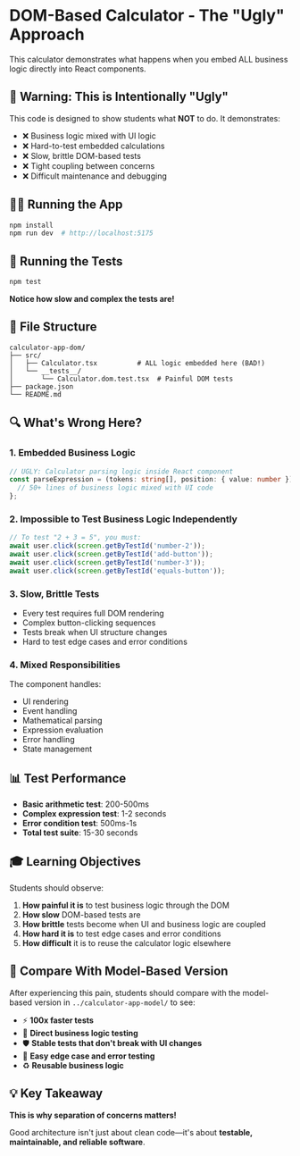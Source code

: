 # DOM-Based Calculator - The "Ugly" Approach

This calculator demonstrates what happens when you embed ALL business logic directly into React components.

## 🚨 Warning: This is Intentionally "Ugly"

This code is designed to show students what **NOT** to do. It demonstrates:

- ❌ Business logic mixed with UI logic
- ❌ Hard-to-test embedded calculations
- ❌ Slow, brittle DOM-based tests
- ❌ Tight coupling between concerns
- ❌ Difficult maintenance and debugging

## 🏃‍♂️ Running the App

```bash
npm install
npm run dev  # http://localhost:5175
```

## 🧪 Running the Tests

```bash
npm test
```

**Notice how slow and complex the tests are!**

## 📁 File Structure

```
calculator-app-dom/
├── src/
│   ├── Calculator.tsx          # ALL logic embedded here (BAD!)
│   └── __tests__/
│       └── Calculator.dom.test.tsx  # Painful DOM tests
├── package.json
└── README.md
```

## 🔍 What's Wrong Here?

### 1. **Embedded Business Logic**
```typescript
// UGLY: Calculator parsing logic inside React component
const parseExpression = (tokens: string[], position: { value: number }): number => {
  // 50+ lines of business logic mixed with UI code
};
```

### 2. **Impossible to Test Business Logic Independently**
```typescript
// To test "2 + 3 = 5", you must:
await user.click(screen.getByTestId('number-2'));
await user.click(screen.getByTestId('add-button'));
await user.click(screen.getByTestId('number-3'));
await user.click(screen.getByTestId('equals-button'));
```

### 3. **Slow, Brittle Tests**
- Every test requires full DOM rendering
- Complex button-clicking sequences
- Tests break when UI structure changes
- Hard to test edge cases and error conditions

### 4. **Mixed Responsibilities**
The component handles:
- UI rendering
- Event handling
- Mathematical parsing
- Expression evaluation
- Error handling
- State management

## 📊 Test Performance

- **Basic arithmetic test**: 200-500ms
- **Complex expression test**: 1-2 seconds
- **Error condition test**: 500ms-1s
- **Total test suite**: 15-30 seconds

## 🎓 Learning Objectives

Students should observe:

1. **How painful it is** to test business logic through the DOM
2. **How slow** DOM-based tests are
3. **How brittle** tests become when UI and business logic are coupled
4. **How hard it is** to test edge cases and error conditions
5. **How difficult** it is to reuse the calculator logic elsewhere

## 🔄 Compare With Model-Based Version

After experiencing this pain, students should compare with the model-based version in `../calculator-app-model/` to see:

- ⚡ **100x faster tests**
- 🎯 **Direct business logic testing**
- 🛡️ **Stable tests that don't break with UI changes**
- 🧪 **Easy edge case and error testing**
- ♻️ **Reusable business logic**

## 💡 Key Takeaway

**This is why separation of concerns matters!** 

Good architecture isn't just about clean code—it's about **testable, maintainable, and reliable software**.

